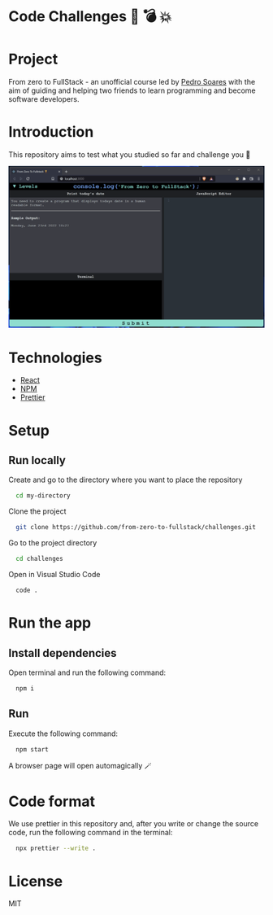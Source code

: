 # Code Challenges 🤯 💣 💥

# Project

From zero to FullStack - an unofficial course led by [Pedro Soares](https://github.com/pncsoares) with the aim of guiding and helping two friends to learn programming and become software developers.

# Introduction

This repository aims to test what you studied so far and challenge you 💪

![app](./images/app.gif)

# Technologies

- [React](https://reactjs.org/docs/getting-started.html)
- [NPM](https://www.npmjs.com)
- [Prettier](https://prettier.io/docs/en/)

# Setup

## Run locally

Create and go to the directory where you want to place the repository

```bash
  cd my-directory
```

Clone the project

```bash
  git clone https://github.com/from-zero-to-fullstack/challenges.git
```

Go to the project directory

```bash
  cd challenges
```

Open in Visual Studio Code

```bash
  code .
```

# Run the app

## Install dependencies

Open terminal and run the following command:
```bash
  npm i
```

## Run

Execute the following command:
```bash
  npm start
```

A browser page will open automagically 🪄

# Code format

We use prettier in this repository and, after you write or change the source code, run the following command in the terminal:
```bash
  npx prettier --write .
```

# License

MIT